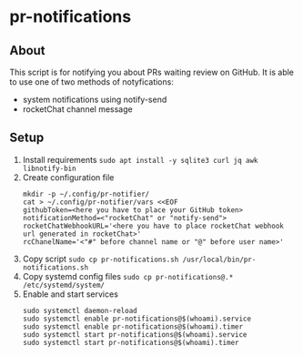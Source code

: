# pr-notifications
## About
This script is for notifying you about PRs waiting review on GitHub. It is able to use one of two methods of notyfications:
* system notifications using notify-send
* rocketChat channel message
## Setup
1. Install requirements
   `sudo apt install -y sqlite3 curl jq awk libnotify-bin`
1. Create configuration file
   ```
   mkdir -p ~/.config/pr-notifier/
   cat > ~/.config/pr-notifier/vars <<EOF
   githubToken=<here you have to place your GitHub token>
   notificationMethod=<"rocketChat" or "notify-send">
   rocketChatWebhookURL='<here you have to place rocketChat webhook url generated in rocketChat>'
   rcChanelName='<"#" before channel name or "@" before user name>'
   ```
1. Copy script
   `sudo cp pr-notifications.sh /usr/local/bin/pr-notifications.sh`
1. Copy systemd config files
   `sudo cp pr-notifications@.* /etc/systemd/system/`
1. Enable and start services
   ```
   sudo systemctl daemon-reload
   sudo systemctl enable pr-notifications@$(whoami).service
   sudo systemctl enable pr-notifications@$(whoami).timer
   sudo systemctl start pr-notifications@$(whoami).service
   sudo systemctl start pr-notifications@$(whoami).timer
   ```
